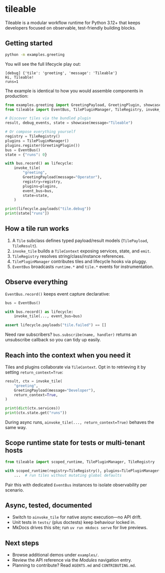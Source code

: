 # tileable

Tileable is a modular workflow runtime for Python 3.12+ that keeps developers focused on observable, test-friendly building blocks.

## Getting started

```bash
python -m examples.greeting
```

You will see the full lifecycle play out:

```text
[debug] {'tile': 'greeting', 'message': 'Tileable'}
Hi, Tileable!
runs=1
```

The example is identical to how you would assemble components in production:

```python
from examples.greeting import GreetingPayload, GreetingPlugin, showcase
from tileable import EventBus, TilePluginManager, TileRegistry, invoke_tile

# Discover tiles via the bundled plugin
result, debug_events, state = showcase(message="Tileable")

# Or compose everything yourself
registry = TileRegistry()
plugins = TilePluginManager()
plugins.register(GreetingPlugin())
bus = EventBus()
state = {"runs": 0}

with bus.record() as lifecycle:
    invoke_tile(
        "greeting",
        GreetingPayload(message="Operator"),
        registry=registry,
        plugins=plugins,
        event_bus=bus,
        state=state,
    )

print(lifecycle.payloads("tile.debug"))
print(state["runs"])
```

## How a tile run works

1. A `Tile` subclass defines typed payload/result models (`TilePayload`, `TileResult`).
2. `invoke_tile` builds a `TileContext` exposing services, state, and `emit`.
3. `TileRegistry` resolves string/class/instance references.
4. `TilePluginManager` contributes tiles and lifecycle hooks via pluggy.
5. `EventBus` broadcasts `runtime.*` and `tile.*` events for instrumentation.

## Observe everything

`EventBus.record()` keeps event capture declarative:

```python
bus = EventBus()

with bus.record() as lifecycle:
    invoke_tile(..., event_bus=bus)

assert lifecycle.payloads("tile.failed") == []
```

Need raw subscribers? `bus.subscribe(name, handler)` returns an unsubscribe callback so you can tidy up easily.

## Reach into the context when you need it

Tiles and plugins collaborate via `TileContext`. Opt in to retrieving it by setting `return_context=True`:

```python
result, ctx = invoke_tile(
    "greeting",
    GreetingPayload(message="Developer"),
    return_context=True,
)

print(dict(ctx.services))
print(ctx.state.get("runs"))
```

During async runs, `ainvoke_tile(..., return_context=True)` behaves the same way.

## Scope runtime state for tests or multi-tenant hosts

```python
from tileable import scoped_runtime, TilePluginManager, TileRegistry

with scoped_runtime(registry=TileRegistry(), plugins=TilePluginManager()):
    ...  # run tiles without mutating global defaults
```

Pair this with dedicated `EventBus` instances to isolate observability per scenario.

## Async, tested, documented

- Switch to `ainvoke_tile` for native async execution—no API drift.
- Unit tests in `tests/` (plus doctests) keep behaviour locked in.
- MkDocs drives this site; run `uv run mkdocs serve` for live previews.

## Next steps

- Browse additional demos under `examples/`.
- Review the API reference via the *Modules* navigation entry.
- Planning to contribute? Read `AGENTS.md` and `CONTRIBUTING.md`.
